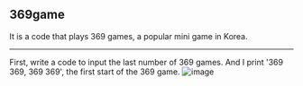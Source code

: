 ## 369game
It is a code that plays 369 games, a popular mini game in Korea.

---
First, write a code to input the last number of 369 games. And I print '369 369, 369 369', the first start of the 369 game.
![image](https://user-images.githubusercontent.com/79324847/109372795-d241a880-78ee-11eb-8406-9bba729ddd5e.png)
